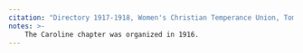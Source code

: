 ```yaml
---
citation: "Directory 1917-1918, Women's Christian Temperance Union, Tompkins County, New York, p8. Tompkins County History Center."
notes: >-
    The Caroline chapter was organized in 1916.
---
```


